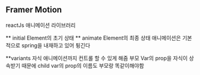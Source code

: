 ## Framer Motion

reactJs 애니메이션 라이브러리

\*\* initial
Element의 초기 상태
\*\* animate
Element의 최종 상태
애니메이션은 기본적으로 spring을 내재하고 있어 튕긴다

\*\*variants
자식 애니메이션까지 컨트롤 할 수 있게 해줌
부모 Var의 prop을 자식이 상속받기 때문에
child var의 prop의 이름도 부모랑 똑같이해야함
